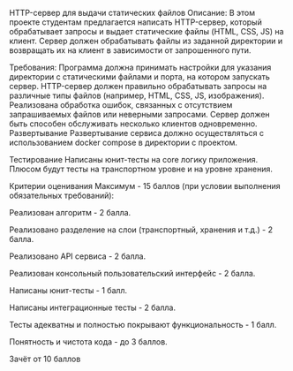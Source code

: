 HTTP-сервер для выдачи статических файлов
Описание:
В этом проекте студентам предлагается написать HTTP-сервер, который обрабатывает запросы и выдает статические файлы (HTML, CSS, JS) на клиент. Сервер должен обрабатывать файлы из заданной директории и возвращать их на клиент в зависимости от запрошенного пути.

Требования:
Программа должна принимать настройки для указания директории с статическими файлами и порта, на котором запускать сервер.
HTTP-сервер должен правильно обрабатывать запросы на различные типы файлов (например, HTML, CSS, JS, изображения).
Реализована обработка ошибок, связанных с отсутствием запрашиваемых файлов или неверными запросами.
Сервер должен быть способен обслуживать несколько клиентов одновременно.
Развертывание
Развертывание сервиса должно осуществляться с использованием docker compose в директории с проектом.

Тестирование
Написаны юнит-тесты на core логику приложения. Плюсом будут тесты на транспортном уровне и на уровне хранения.

Критерии оценивания
Максимум - 15 баллов (при условии выполнения обязательных требований):

Реализован алгоритм - 2 балла.

Реализовано разделение на слои (транспортный, хранения и т.д.) - 2 балла.

Реализовано API сервиса - 2 балла.

Реализован консольный пользовательский интерфейс - 2 балла.

Написаны юнит-тесты - 1 балл.

Написаны интеграционные тесты - 2 балла.

Тесты адекватны и полностью покрывают функциональность - 1 балл.

Понятность и чистота кода - до 3 баллов.

Зачёт от 10 баллов
